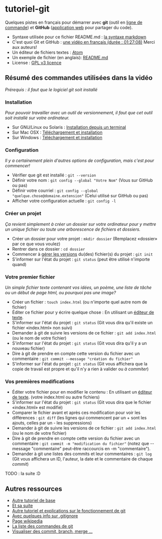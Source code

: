 # tutoriel-git

Quelques pistes en français pour démarrer avec **git** (outil en [ligne de commande](https://fr.wikipedia.org/wiki/Interface_en_ligne_de_commande)) et **GitHub** ([application web](https://fr.wikipedia.org/wiki/Application_web) pour partager du code).

* Syntaxe utilisée pour ce fichier README.md : [la syntaxe markdown](https://help.github.com/articles/markdown-basics/)
* C'est quoi Git et GitHub : [une vidéo en français (durée : 01:27:08)](https://www.youtube.com/watch?v=V6Zo68uQPqE) Merci aux auteurs!
* Un éditeur de fichiers textes : [Atom](https://atom.io/)
* Un exemple de fichier (en anglais): [README.md](https://gist.github.com/indexzero/1363524#file-readme-outline-md)
* License : [GPL v3 licence](http://dachary.org/loic/gpl-french.pdf)

## Résumé des commandes utilisées dans la vidéo

*Prérequis : il faut que le logiciel git soit installé*

### Installation

*Pour pouvoir travailler avec un outil de versionnement, il faut que cet outil soit installé sur votre ordinateur.*

* Sur GNU/Linux ou Solaris : [Installation depuis un terminal](http://git-scm.com/download/linux)
* Sur Mac OSX : [Téléchargement et installation](http://git-scm.com/download/mac)
* Sur Windows : [Téléchargement et installation](http://git-scm.com/download/win)

### Configuration

*Il y a certainement plein d'autres options de configuration, mais c'est pour commencer!*

* Vérifier que git est installé : `git --version`
* Définir votre nom : `git config --global "Votre Nom"` (Vous sur GitHub ou pas)
* Définir votre courriel : `git config --global "quelque.chose@domaine.extension"` (Celui utilisé sur GitHub ou pas)
* Afficher votre configuration actuelle : `git config -l`

### Créer un projet

*Ça revient simplement à créer un dossier sur votre ordinateur pour y mettre un unique fichier ou toute une arborescence de fichiers et dossiers.*

* Créer un dossier pour votre projet : `mkdir dossier` (Remplacez «dossier» par ce que vous voulez)
* Rentrer dans ce dossier : `cd dossier`
* Commencer à [gérer les versions](https://fr.wikipedia.org/wiki/Gestion_de_versions) du(des) fichier(s) du projet : `git init`
* S'informer sur l'état du projet : `git status` (peut être utilisé n'importe quand)

### Votre premier fichier

*Un simple fichier texte contenant vos idées, un poème, une liste de tâche ou un début de page html, ou pourquoi pas une image?*

* Créer un fichier : `touch index.html` (ou n'importe quel autre nom de fichier)
* Éditer ce fichier pour y écrire quelque chose : En utilisant un [éditeur de texte](https://fr.wikipedia.org/wiki/%C3%89diteur_de_texte).
* S'informer sur l'état du projet : `git status` (Git vous dira qu'il existe un fichier «index.html» non suivi)
* Demander à git de suivre les versions de ce fichier : `git add index.html` (ou le nom de votre fichier)
* S'informer sur l'état du projet : `git status` (Git vous dira qu'il y a un nouveau fichier)
* Dire à git de prendre en compte cette version du fichier avec un commentaire : `git commit --message "création du fichier"`
* S'informer sur l'état du projet : `git status` (Git vous affichera que la copie de travail est propre et qu'il n'y a rien à valider ou *à commiter*)

### Vos premières modifications

* Éditer votre fichier pour en modifier le contenu : En utilisant un [éditeur de texte](https://fr.wikipedia.org/wiki/%C3%89diteur_de_texte). (votre index.html ou autre fichiers)
* S'informer sur l'état du projet : `git status` (Git vous dira que le fichier «index.html» est modifié)
* Comparer le fichier avant et après ces modification pour voir les différences : `git diff` (les lignes qui commencent par un + sont les ajouts, celles par un - les suppressions)
* Demander à git de suivre les versions de ce fichier : `git add index.html` (ou le nom de votre fichier)
* Dire à git de prendre en compte cette version du fichier avec un commentaire : `git commit -m "modification du fichier"` (notez que --message "commentaire" peut-être raccourcis en -m "commentaire").
* Demander à git une listes des commits et leur commentaires : `git log` (Git vous affichera un ID, l'auteur, la date et le commentaire de chaque *commit*)

TODO : la suite :D

## Autres ressources

* [Autre tutoriel de base](http://christopheducamp.com/2013/12/15/github-pour-nuls-partie-1/)
* [Et sa suite](http://christopheducamp.com/2013/12/16/gitHub-pour-nuls-partie-2/)
* [Autre tutoriel et explications sur le fonctionnement de git](http://www.robusta.io/content/tutoriel/git/start-git.html)
* [Avec quelques info sur .gitignore](http://bloginfo.rakotonirina.net/git-commencer-a-utiliser-git/)
* [Page wikipedia](https://fr.wikipedia.org/wiki/Git)
* [La liste des commandes de git](http://git-scm.com/docs)
* [Visualiser des commit, branch, merge ...](http://www.wei-wang.com/ExplainGitWithD3/)
